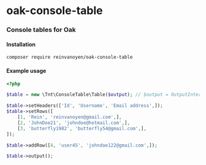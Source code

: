 # oak-console-table
### Console tables for Oak

#### Installation

```ssh
composer require reinvanoyen/oak-console-table
```

#### Example usage

```php
<?php

$table = new \Tnt\ConsoleTable\Table($output); // $output = OutputInterface

$table->setHeaders(['Id', 'Username', 'Email address',]);
$table->setRows([
    [1, 'Rein', 'reinvanoyen@gmail.com',],
    [2, 'JohnDoe21', 'johndoe@hotmail.com',],
    [3, 'butterfly1982', 'butterfly54@gmail.com',],
]);

$table->addRow([4, 'user45', 'johndoe122@gmail.com',]);

$table->output();

```